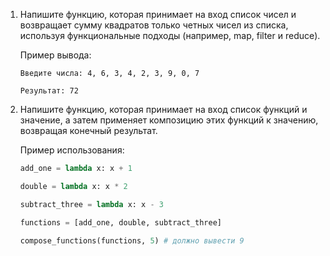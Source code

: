 1. Напишите функцию, которая принимает на вход список чисел и возвращает сумму квадратов только четных чисел из списка, используя функциональные подходы (например, map, filter и reduce).

    Пример вывода:

    ```console
    Введите числа: 4, 6, 3, 4, 2, 3, 9, 0, 7

    Результат: 72
    ```

2. Напишите функцию, которая принимает на вход список функций и значение, а затем применяет композицию этих функций к значению, возвращая конечный результат.

    Пример использования:

    ```python
    add_one = lambda x: x + 1

    double = lambda x: x * 2

    subtract_three = lambda x: x - 3

    functions = [add_one, double, subtract_three]

    compose_functions(functions, 5) # должно вывести 9
   ```